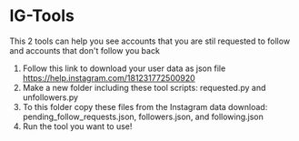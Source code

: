 # IG-Tools
This 2 tools can help you see accounts that you are stil requested to follow and accounts that don't follow you back

1. Follow this link to download your user data as json file https://help.instagram.com/181231772500920
2. Make a new folder including these tool scripts: requested.py and unfollowers.py
3. To this folder copy these files from the Instagram data download: pending_follow_requests.json, followers.json, and following.json
4. Run the tool you want to use!
